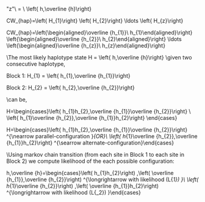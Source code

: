 
"z"\ = \ \left\{ h,\overline {h}\right\}

CW_{hap}=\left\{ H_{1}\right\} \left\{ H_{2}\right\} \ldots \left\{ H_{z}\right\}

CW_{hap}=\left\{\begin{aligned}\overline {h_{1}}\\ h_{1}\end{aligned}\right\} \left\{\begin{aligned}\overline {h_{2}}\\ h_{2}\end{aligned}\right\} \ldots \left\{\begin{aligned}\overline {h_{z}}\\ h_{z}\end{aligned}\right\}


\The most likely haplotype state 
H = \left\{ h,\overline {h}\right\} 
\given two consecutive haplotype,

Block 1:  H_{1} = \left\{ h_{1},\overline {h_{1}}\right\}

Block 2:  H_{2} = \left\{ h_{2},\overline {h_{2}}\right\}

\can be,

H=\begin{cases}\left\{ h_{1}h_{2},\overline {h_{1}}\overline {h_{2}}\right\} \\ \left\{ h_{1}\overline {h_{2}},\overline {h_{1}}h_{2}\right\} \end{cases}

H=\begin{cases}\left\{ h_{1}h_{2},\overline {h_{1}}\overline {h_{2}}\right\} ^{\nearrow parallel-configuration }_{OR}\\ \left\{ h_{1}\overline {h_{2}},\overline {h_{1}}h_{2}\right\} ^{\searrow alternate-configuration}\end{cases}

\Using markov chain transition (from each site in Block 1 to each site in Block 2) we compute likelihood of the each possible configuration:

h,\overline {h}=\begin{cases}\left( h_{1}h_{2}\right) ,\left( \overline {h_{1}},\overline {h_{2}}\right) ^{\longrightarrow with likelihood (L{_1}) }\\ \left( h_{1}\overline {h_{2}}\right) ,\left( \overline {h_{1}}h_{2}\right) ^{\longrightarrow with likelihood (L{_2}) }\end{cases}

